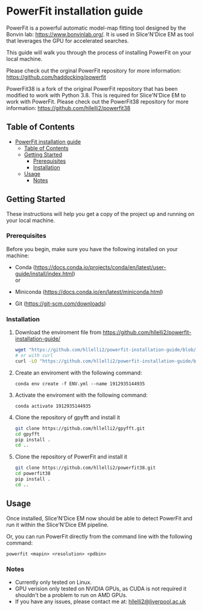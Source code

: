 # PowerFit installation guide

PowerFit is a powerful automatic model-map fitting tool designed by the Bonvin lab: https://www.bonvinlab.org/. It is used in Slice'N'Dice EM as  tool that leverages the GPU for accelerated searches.

This guide will walk you through the process of installing PowerFit on your local machine.

Please check out the orginal PowerFit repository for more information:
https://github.com/haddocking/powerfit

PowerFit38 is a fork of the original PowerFit repository that has been modified to work with Python 3.8. This is required for Slice'N'Dice EM to work with PowerFit. Please check out the PowerFit38 repository for more information:
https://github.com/hllelli2/powerfit38

## Table of Contents
- [PowerFit installation guide](#powerfit-installation-guide)
  - [Table of Contents](#table-of-contents)
  - [Getting Started](#getting-started)
    - [Prerequisites](#prerequisites)
    - [Installation](#installation)
  - [Usage](#usage)
    - [Notes](#notes)

## Getting Started

These instructions will help you get a copy of the project up and running on your local machine.

### Prerequisites

Before you begin, make sure you have the following installed on your machine:

- Conda  (https://docs.conda.io/projects/conda/en/latest/user-guide/install/index.html)  
or
- Miniconda (https://docs.conda.io/en/latest/miniconda.html)  

- Git (https://git-scm.com/downloads)


### Installation

1. Download the enviroment file from https://github.com/hllelli2/powerfit-installation-guide/ 

    ```bash
    wget "https://github.com/hllelli2/powerfit-installation-guide/blob/master/ENV.yml"
    # or with curl
    curl -LO "https://github.com/hllelli2/powerfit-installation-guide/blob/master/powerfit_env.yml"
    ```

2. Create an enviroment with the following command:

    ```
    conda env create -f ENV.yml --name 1912935144935
    ```

3. Activate the enviroment with the following command:

    ```
    conda activate 1912935144935
    ```

4. Clone the repository of gpyfft and install it 
    ```bash
    git clone https://github.com/hllelli2/gpyfft.git
    cd gpyfft
    pip install .
    cd ..
    ```

5. Clone the repository of PowerFit and install it 
    ```bash
    git clone https://github.com/hllelli2/powerfit38.git
    cd powerfit38
    pip install .
    cd ..
    ```


## Usage

Once installed, Slice'N'Dice EM now should be able to detect PowerFit and run it within the Slice'N'Dice EM pipeline.

Or, you can run PowerFit directly from the command line with the following command:

```
powerfit <mapin> <resolution> <pdbin>
```


### Notes

- Currently only tested on Linux.
- GPU verision only tested on NVIDIA GPUs, as CUDA is not required it shouldn't be a problem to run on AMD GPUs.
- If you have any issues, please contact me at: hllelli2@liverpool.ac.uk



